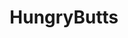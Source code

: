 ---
title: HungryButts
crosslinks:
- livven
- ThatPerfectAss
- u_imguralbumbot
- myult1mateischarging
- PantyPeel
- botwatch
- adorableporn
- whooties
- elizabethzaks
- Fay_Suicide
- youtubefactsbot
- tmsbmeta
- pawg
- Malmalloy
- anastasia_shcheglova
- GWNerdy
- HonestPosts
- TeenyGinger
- messyjessie58
- VeraBaby
---